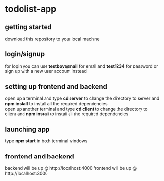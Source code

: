 # todolist-app

## getting started
download this repository to your local machine

## login/signup
for login you can use <b>testboy@mail</b> for email and <b>test1234</b> for password or sign up with a new user account instead

## setting up frontend and backend
open up a terminal and type <b>cd server</b> to change the directory to server and <b>npm install</b> to install all the required dependencies<br>
open up another terminal and type <b>cd client</b> to change the directory to client and <b>npm install</b> to install all the required dependencies

## launching app
type <b>npm start</b> in both terminal windows

## frontend and backend
backend will be up @ http://localhost:4000
frontend will be up @ http://localhost:3000
